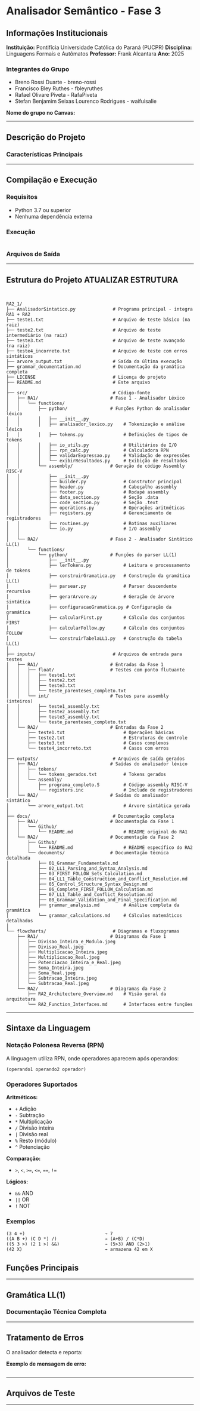# Analisador Semântico - Fase 3

## Informações Institucionais

**Instituição:** Pontifícia Universidade Católica do Paraná (PUCPR)
**Disciplina:** Linguagens Formais e Autômatos
**Professor:** Frank Alcantara
**Ano:** 2025

### Integrantes do Grupo

- Breno Rossi Duarte - breno-rossi
- Francisco Bley Ruthes - fbleyruthes
- Rafael Olivare Piveta - RafaPiveta
- Stefan Benjamim Seixas Lourenco Rodrigues - waifuisalie

**Nome do grupo no Canvas:** 

---

## Descrição do Projeto




### Características Principais




---

## Compilação e Execução

### Requisitos

- Python 3.7 ou superior
- Nenhuma dependência externa

### Execução

```bash

```

### Arquivos de Saída





---

## Estrutura do Projeto ATUALIZAR ESTRUTURA 

```


RA2_1/
├── AnalisadorSintatico.py              # Programa principal - integra RA1 + RA2
├── teste1.txt                          # Arquivo de teste básico (na raiz)
├── teste2.txt                          # Arquivo de teste intermediário (na raiz)
├── teste3.txt                          # Arquivo de teste avançado (na raiz)
├── teste4_incorreto.txt                # Arquivo de teste com erros sintáticos
├── arvore_output.txt                   # Saída da última execução
├── grammar_documentation.md            # Documentação da gramática completa
├── LICENSE                             # Licença do projeto
├── README.md                           # Este arquivo
│
├── src/                                # Código-fonte
│   ├── RA1/                           # Fase 1 - Analisador Léxico
│   │   └── functions/
│   │       ├── python/                # Funções Python do analisador léxico
│   │       │   ├── __init__.py
│   │       │   ├── analisador_lexico.py    # Tokenização e análise léxica
│   │       │   ├── tokens.py               # Definições de tipos de tokens
│   │       │   ├── io_utils.py             # Utilitários de I/O
│   │       │   ├── rpn_calc.py             # Calculadora RPN
│   │       │   ├── validarExpressao.py     # Validação de expressões
│   │       │   └── exibirResultados.py     # Exibição de resultados
│   │       └── assembly/              # Geração de código Assembly RISC-V
│   │           ├── __init__.py
│   │           ├── builder.py              # Construtor principal
│   │           ├── header.py               # Cabeçalho assembly
│   │           ├── footer.py               # Rodapé assembly
│   │           ├── data_section.py         # Seção .data
│   │           ├── code_section.py         # Seção .text
│   │           ├── operations.py           # Operações aritméticas
│   │           ├── registers.py            # Gerenciamento de registradores
│   │           ├── routines.py             # Rotinas auxiliares
│   │           └── io.py                   # I/O assembly
│   │
│   └── RA2/                           # Fase 2 - Analisador Sintático LL(1)
│       └── functions/
│           └── python/                # Funções do parser LL(1)
│               ├── __init__.py
│               ├── lerTokens.py            # Leitura e processamento de tokens
│               ├── construirGramatica.py   # Construção da gramática LL(1)
│               ├── parsear.py              # Parser descendente recursivo
│               ├── gerarArvore.py          # Geração de árvore sintática
│               ├── configuracaoGramatica.py # Configuração da gramática
│               ├── calcularFirst.py        # Cálculo dos conjuntos FIRST
│               ├── calcularFollow.py       # Cálculo dos conjuntos FOLLOW
│               └── construirTabelaLL1.py   # Construção da tabela LL(1)
│
├── inputs/                             # Arquivos de entrada para testes
│   ├── RA1/                           # Entradas da Fase 1
│   │   ├── float/                     # Testes com ponto flutuante
│   │   │   ├── teste1.txt
│   │   │   ├── teste2.txt
│   │   │   ├── teste3.txt
│   │   │   └── teste_parenteses_completo.txt
│   │   └── int/                       # Testes para assembly (inteiros)
│   │       ├── teste1_assembly.txt
│   │       ├── teste2_assembly.txt
│   │       ├── teste3_assembly.txt
│   │       └── teste_parenteses_completo.txt
│   └── RA2/                           # Entradas da Fase 2
│       ├── teste1.txt                      # Operações básicas
│       ├── teste2.txt                      # Estruturas de controle
│       ├── teste3.txt                      # Casos complexos
│       └── teste4_incorreto.txt            # Casos com erros
│
├── outputs/                            # Arquivos de saída gerados
│   ├── RA1/                           # Saídas do analisador léxico
│   │   ├── tokens/
│   │   │   └── tokens_gerados.txt          # Tokens gerados
│   │   └── assembly/
│   │       ├── programa_completo.S         # Código assembly RISC-V
│   │       └── registers.inc               # Include de registradores
│   └── RA2/                           # Saídas do analisador sintático
│       └── arvore_output.txt               # Árvore sintática gerada
│
├── docs/                               # Documentação completa
│   ├── RA1/                           # Documentação da Fase 1
│   │   └── Github/
│   │       └── README.md                   # README original do RA1
│   └── RA2/                           # Documentação da Fase 2
│       ├── Github/
│       │   └── README.md                   # README específico do RA2
│       └── documents/                 # Documentação técnica detalhada
│           ├── 01_Grammar_Fundamentals.md
│           ├── 02_LL1_Parsing_and_Syntax_Analysis.md
│           ├── 03_FIRST_FOLLOW_Sets_Calculation.md
│           ├── 04_LL1_Table_Construction_and_Conflict_Resolution.md
│           ├── 05_Control_Structure_Syntax_Design.md
│           ├── 06_Complete_FIRST_FOLLOW_Calculation.md
│           ├── 07_LL1_Table_and_Conflict_Resolution.md
│           ├── 08_Grammar_Validation_and_Final_Specification.md
│           ├── grammar_analysis.md         # Análise completa da gramática
│           └── grammar_calculations.md     # Cálculos matemáticos detalhados
│
└── flowcharts/                         # Diagramas e fluxogramas
    ├── RA1/                           # Diagramas da Fase 1
    │   ├── Divisao_Inteira_e_Modulo.jpeg
    │   ├── Divisao_Real.jpeg
    │   ├── Multiplicacao_Inteira.jpeg
    │   ├── Multiplicacao_Real.jpeg
    │   ├── Potenciacao_Inteira_e_Real.jpeg
    │   ├── Soma_Inteira.jpeg
    │   ├── Soma_Real.jpeg
    │   ├── Subtracao_Inteira.jpeg
    │   └── Subtracao_Real.jpeg
    └── RA2/                           # Diagramas da Fase 2
        ├── RA2_Architecture_Overview.md    # Visão geral da arquitetura
        └── RA2_Function_Interfaces.md      # Interfaces entre funções
```

---

## Sintaxe da Linguagem

### Notação Polonesa Reversa (RPN)

A linguagem utiliza RPN, onde operadores aparecem após operandos:

```
(operando1 operando2 operador)
```

### Operadores Suportados

**Aritméticos:**
- `+` Adição
- `-` Subtração
- `*` Multiplicação
- `/` Divisão inteira
- `|` Divisão real
- `%` Resto (módulo)
- `^` Potenciação

**Comparação:**
- `>`, `<`, `>=`, `<=`, `==`, `!=`

**Lógicos:**
- `&&` AND
- `||` OR
- `!` NOT

### Exemplos

```
(3 4 +)                              → 7
((A B +) (C D *) /)                  → (A+B) / (C*D)
((5 3 >) (2 1 >) &&)                 → (5>3) AND (2>1)
(42 X)                               → armazena 42 em X
```



## Funções Principais


---

## Gramática LL(1)



### Documentação Técnica Completa



---

## Tratamento de Erros

O analisador detecta e reporta:



**Exemplo de mensagem de erro:**
```

```

---

## Arquivos de Teste



---

